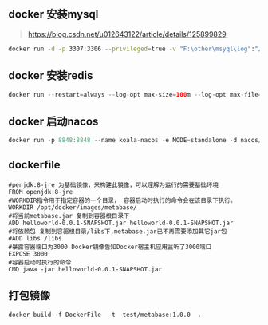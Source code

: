 ## docker 安装mysql
> https://blog.csdn.net/u012643122/article/details/125899829
```bash
docker run -d -p 3307:3306 --privileged=true -v "F:\other\msyql\log":"/var/log/mysql" -v "F:\other\msyql\data":"/var/lib/mysql" -v "F:\other\msyql\conf":"/etc/mysql/conf.d" -e MYSQL_ROOT_PASSWORD="root" --name mysql8 mysql:8.0.23
```

## docker 安装redis
```java
docker run --restart=always --log-opt max-size=100m --log-opt max-file=2 -p 6379:6379 --name redis -v F:\other\redis\redis.conf:/etc/redis/redis.conf -v F:\other\redis\data:/data -d redis redis-server /etc/redis/redis.conf --appendonly yes --requirepass root

```

## docker 启动nacos
```c
docker run -p 8848:8848 --name koala-nacos -e MODE=standalone -d nacos/nacos-server:1.4.1
```
## dockerfile
```shell
#penjdk:8-jre 为基础镜像，来构建此镜像，可以理解为运行的需要基础环境
FROM openjdk:8-jre
#WORKDIR指令用于指定容器的一个目录， 容器启动时执行的命令会在该目录下执行。
WORKDIR /opt/docker/images/metabase/
#将当前metabase.jar 复制到容器根目录下
ADD helloworld-0.0.1-SNAPSHOT.jar helloworld-0.0.1-SNAPSHOT.jar
#将依赖包 复制到容器根目录/libs下,metabase.jar已不再需要添加其它jar包
#ADD libs /libs
#暴露容器端口为3000 Docker镜像告知Docker宿主机应用监听了3000端口
EXPOSE 3000
#容器启动时执行的命令
CMD java -jar helloworld-0.0.1-SNAPSHOT.jar
```
## 打包镜像
```shell
docker build -f DockerFile  -t  test/metabase:1.0.0  .
```
